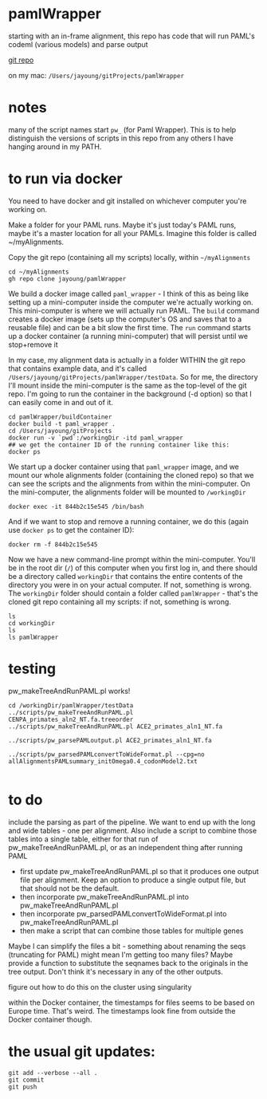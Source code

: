 # pamlWrapper
starting with an in-frame alignment, this repo has code that will run PAML's codeml (various models) and parse output

[git repo](https://github.com/jayoung/pamlWrapper)

on my mac: `/Users/jayoung/gitProjects/pamlWrapper`  

# notes
many of the script names start `pw_` (for Paml Wrapper). This is to help distinguish the versions of scripts in this repo from any others I have hanging around in my PATH.

# to run via docker

You need to have docker and git installed on whichever computer you're working on.

Make a folder for your PAML runs. Maybe it's just today's PAML runs, maybe it's a master location for all your PAMLs. Imagine this folder is called ~/myAlignments.

Copy the git repo (containing all my scripts) locally, within `~/myAlignments`
```
cd ~/myAlignments
gh repo clone jayoung/pamlWrapper
```

We build a docker image called `paml_wrapper` - I think of this as being like setting up a mini-computer inside the computer we're actually working on. This mini-computer is where we will actually run PAML.  The `build` command creates a docker image (sets up the computer's OS and saves that to a reusable file) and can be a bit slow the first time. The `run` command starts up a docker container (a running mini-computer) that will persist until we stop+remove it


In my case, my alignment data is actually in a folder WITHIN the git repo that contains example data, and it's called `/Users/jayoung/gitProjects/pamlWrapper/testData`.  So for me, the directory I'll mount inside the mini-computer is the same as the top-level of the git repo. I'm going to run the container in the background (-d option) so that I can easily come in and out of it.

```
cd pamlWrapper/buildContainer
docker build -t paml_wrapper .
cd /Users/jayoung/gitProjects
docker run -v `pwd`:/workingDir -itd paml_wrapper
## we get the container ID of the running container like this:
docker ps
```

We start up a docker container using that `paml_wrapper` image, and we mount our whole alignments folder (containing the cloned repo) so that we can see the scripts and the alignments from within the mini-computer. On the mini-computer, the alignments folder will be mounted to `/workingDir`
```
docker exec -it 844b2c15e545 /bin/bash
```

And if we want to stop and remove a running container, we do this (again use `docker ps` to get the container ID):
```
docker rm -f 844b2c15e545
```

Now we have a new command-line prompt within the mini-computer. You'll be in the root dir (`/`) of this computer when you first log in, and there should be a directory called `workingDir` that contains the entire contents of the directory you were in on your actual computer. If not, something is wrong.  The `workingDir` folder should contain a folder called `pamlWrapper` - that's the cloned git repo containing all my scripts: if not, something is wrong.
```
ls
cd workingDir
ls
ls pamlWrapper
```

# testing

pw_makeTreeAndRunPAML.pl works!
```
cd /workingDir/pamlWrapper/testData
../scripts/pw_makeTreeAndRunPAML.pl CENPA_primates_aln2_NT.fa.treeorder
../scripts/pw_makeTreeAndRunPAML.pl ACE2_primates_aln1_NT.fa

../scripts/pw_parsePAMLoutput.pl ACE2_primates_aln1_NT.fa

../scripts/pw_parsedPAMLconvertToWideFormat.pl --cpg=no allAlignmentsPAMLsummary_initOmega0.4_codonModel2.txt


```

# to do

include the parsing as part of the pipeline. We want to end up with the long and wide tables - one per alignment.  Also include a script to combine those tables into a single table, either for that run of pw_makeTreeAndRunPAML.pl, or as an independent thing after running PAML
- first update pw_makeTreeAndRunPAML.pl so that it produces one output file per alignment. Keep an option to produce a single output file, but that should not be the default. 
- then incorporate pw_makeTreeAndRunPAML.pl into pw_makeTreeAndRunPAML.pl
- then incorporate pw_parsedPAMLconvertToWideFormat.pl into pw_makeTreeAndRunPAML.pl
- then make a script that can combine those tables for multiple genes

Maybe I can simplify the files a bit - something about renaming the seqs (truncating for PAML) might mean I'm getting too many files?  Maybe provide a function to substitute the seqnames back to the originals in the tree output. Don't think it's necessary in any of the other outputs.

figure out how to do this on the cluster using singularity

within the Docker container, the timestamps for files seems to be based on Europe time. That's weird. The timestamps look fine from outside the Docker container though.

# the usual git updates:
```
git add --verbose --all .
git commit
git push
```